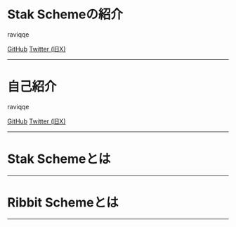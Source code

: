 # Stak Schemeの紹介

raviqqe

[GitHub](https://github.com/raviqqe)
[Twitter (旧X)]()

---

# 自己紹介

raviqqe

[GitHub](https://github.com/raviqqe)
[Twitter (旧X)]()

---

# Stak Schemeとは

---

# Ribbit Schemeとは

---
